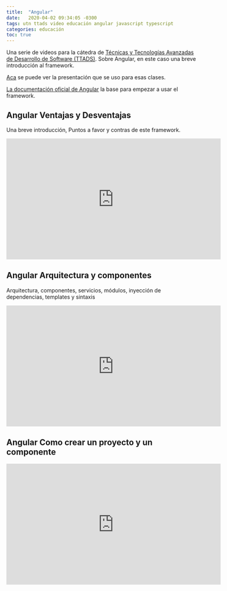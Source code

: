 ```yaml
---
title:  "Angular"
date:   2020-04-02 09:34:05 -0300
tags: utn ttads video educación angular javascript typescript
categories: educación
toc: true
---
```

Una serie de videos para la cátedra de [Técnicas y Tecnologías Avanzadas de Desarrollo de Software (TTADS)][ttads-github].
Sobre Angular, en este caso una breve introducción al framework. 

[Aca][ttads-presentacion] se puede ver la presentación que se uso para esas clases.

[La documentación oficial de Angular](https://angular.io/docs) la base para empezar a usar el framework. 

## Angular Ventajas y Desventajas

Una breve introducción, Puntos a favor y contras de este framework. 

<iframe width="560" height="315" src="https://www.youtube.com/embed/9pn50ksjx4A" frameborder="0" allow="accelerometer; autoplay; encrypted-media; gyroscope; picture-in-picture" allowfullscreen></iframe>

## Angular Arquitectura y componentes

Arquitectura, componentes, servicios, módulos, inyección de dependencias, templates y sintaxis

<iframe width="560" height="315" src="https://www.youtube.com/embed/CTLAwPnFyQ4" frameborder="0" allow="accelerometer; autoplay; encrypted-media; gyroscope; picture-in-picture" allowfullscreen></iframe>

## Angular Como crear un proyecto y un componente
<iframe width="560" height="315" src="https://www.youtube.com/embed/jeGCSnnT8pw" frameborder="0" allow="accelerometer; autoplay; encrypted-media; gyroscope; picture-in-picture" allowfullscreen></iframe>

[ttads-github]: https://github.com/utnfrrottads/
[ttads-presentacion]: https://utnfrrottads.github.io/presentacion-angulario/#/
